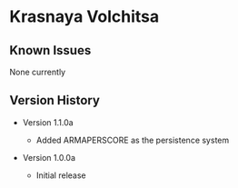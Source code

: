 # Krasnaya Volchitsa

## Known Issues
None currently

## Version History

* Version 1.1.0a
    - Added ARMAPERSCORE as the persistence system

* Version 1.0.0a
    - Initial release
